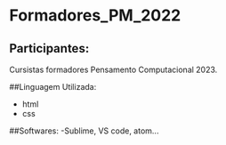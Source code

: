 # Formadores_PM_2022
## Participantes:

Cursistas formadores Pensamento Computacional 2023.

##Linguagem Utilizada:
- html
- css

##Softwares:
-Sublime, VS code, atom...
